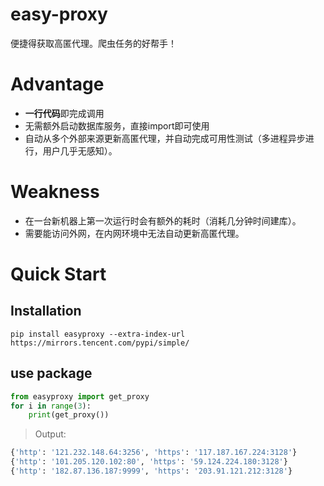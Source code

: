 # easy-proxy
便捷得获取高匿代理。爬虫任务的好帮手！

# Advantage
- **一行代码**即完成调用
- 无需额外启动数据库服务，直接import即可使用
- 自动从多个外部来源更新高匿代理，并自动完成可用性测试（多进程异步进行，用户几乎无感知）。


# Weakness
- 在一台新机器上第一次运行时会有额外的耗时（消耗几分钟时间建库）。
- 需要能访问外网，在内网环境中无法自动更新高匿代理。  


# Quick Start

## Installation
```shell script
pip install easyproxy --extra-index-url https://mirrors.tencent.com/pypi/simple/
```

## use package
```python
from easyproxy import get_proxy
for i in range(3):
    print(get_proxy())
```
> Output:
```python
{'http': '121.232.148.64:3256', 'https': '117.187.167.224:3128'}
{'http': '101.205.120.102:80', 'https': '59.124.224.180:3128'}
{'http': '182.87.136.187:9999', 'https': '203.91.121.212:3128'}
```

